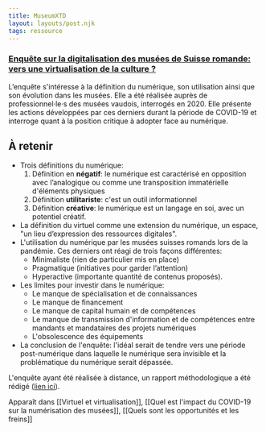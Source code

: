```yaml
---
title: MuseumXTD
layout: layouts/post.njk
tags: ressource
---
```

### [Enquête sur la digitalisation des musées de Suisse romande: vers une virtualisation de la culture ?](https://unidistance.ch/en/history/research-project/musee-20-enquete-sur-la-digitalisation-des-musees-suisses)  
L’enquête s'intéresse à la définition du numérique, son utilisation ainsi que son évolution dans les musées. Elle a été réalisée auprès de professionnel·le·s des musées vaudois, interrogés en 2020.
Elle présente les actions développées par ces derniers durant la période de COVID-19 et interroge quant à la position critique à adopter face au numérique.  

## À retenir 
- Trois définitions du numérique: 
	1. Définition en **négatif**: le numérique est caractérisé en opposition avec l’analogique ou comme une transposition immatérielle d'éléments physiques
	2. Définition **utilitariste**: c'est un outil informationnel
	3. Définition **créative**: le numérique est un langage en soi, avec un potentiel créatif.
- La définition du virtuel comme une extension du numérique, un espace, "un lieu d’expression des ressources digitales". 
- L'utilisation du numérique par les musées suisses romands lors de la pandémie. Ces derniers ont réagi de trois façons différentes:
	- Minimaliste (rien de particulier mis en place)
	- Pragmatique (initiatives pour garder l’attention)
	- Hyperactive (importante quantité de contenus proposés). 
- Les limites pour investir dans le numérique: 
	- Le manque de spécialisation et de connaissances
	- Le manque de financement
	- Le manque de capital humain et de compétences
	- Le manque de transmission d'information et de compétences entre mandants et mandataires des projets numériques
	- L'obsolescence des équipements
- La conclusion de l'enquête: l'idéal serait de tendre vers une période post-numérique dans laquelle le numérique sera invisible et la problématique du numérique serait dépassée.    


L'enquête ayant été réalisée à distance, un rapport méthodologique a été rédigé ([lien ici](https://unidistance.ch/fileadmin/files/files_unidistance.ch/Documentation/Recherche/Muse%CC%81es2.0_Re%CC%81flexions_me%CC%81thodologie-a%CC%80-distance.pdf)). 

Apparaît dans [[Virtuel et virtualisation]], [[Quel est l'impact du COVID-19 sur la numérisation des musées]], [[Quels sont les opportunités et les freins]]